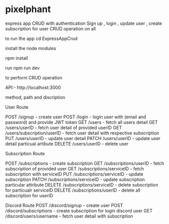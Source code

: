 # pixelphant
 express app CRUD with authentication
Sign up , login , update user , create subscription for user 
CRUD operation on all 

to run the app 
cd ExpressAppCrud

install the node modules 

npm install

run 
npm run dev

to perform CRUD operation

API:- http://localhost:3000

method, path and discription

User Route

POST /signup - create user
POST /login - login user with (email and password) and provide JWT token 
GET /users - fetch all users detail
GET /users/userID - fetch user detail of provided userID
GET /users/subscription/userID - fetch user detail with respective subscription
PUT /users/userID - update user detail
PATCH /users/userID - update user detail particual artibute
DELETE /users/userID - delete user

Subscription Route

POST /subscriptions - create subscription
GET /subscriptions/userID - fetch subscription of provided user
GET /subscriptions/serviceID - fetch subscription with serviceID
PUT /subscriptions/serviceID - update subscription
PATCH /subscriptions/serviceID - update subscription particular attribute
DELETE /subscriptions/serviceID - delete subscription for particualr serviceID
DELETE /subscriptions/userID - delete all subscription for userID

Discord Route
POST /discord/signup - create user 
POST /discord/subscriptions - create subscription for login discord user
GET /discord/users/username - fetch user detail with subscription  